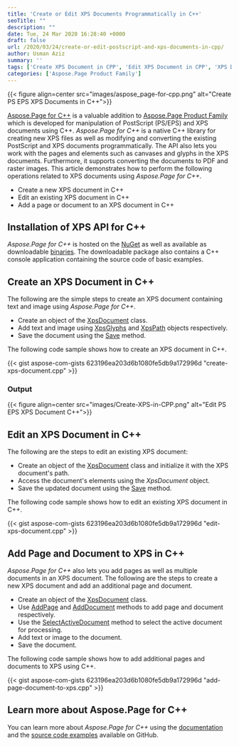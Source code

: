 ```yaml
---
title: 'Create or Edit XPS Documents Programmatically in C++'
seoTitle: ""
description: ""
date: Tue, 24 Mar 2020 16:28:40 +0000
draft: false
url: /2020/03/24/create-or-edit-postscript-and-xps-documents-in-cpp/
author: Usman Aziz
summary: ''
tags: ['Create XPS Document in CPP', 'Edit XPS Document in CPP', 'XPS Document API']
categories: ['Aspose.Page Product Family']
---
```




{{< figure align=center src="images/aspose_page-for-cpp.png" alt="Create PS EPS XPS Documents in C++">}}


[Aspose.Page for C++][1] is a valuable addition to [Aspose.Page Product Family][2] which is developed for manipulation of PostScript (PS/EPS) and XPS documents using C++. _Aspose.Page for C++_ is a native C++ library for creating new XPS files as well as modifying and converting the existing PostScript and XPS documents programmatically. The API also lets you work with the pages and elements such as canvases and glyphs in the XPS documents. Furthermore, it supports converting the documents to PDF and raster images. This article demonstrates how to perform the following operations related to XPS documents using _Aspose.Page for C++_.

*   Create a new XPS document in C++
*   Edit an existing XPS document in C++
*   Add a page or document to an XPS document in C++

## Installation of XPS API for C++

_Aspose.Page for C++_ is hosted on the [NuGet][3] as well as available as downloadable [binaries][4]. The downloadable package also contains a C++ console application containing the source code of basic examples.

## Create an XPS Document in C++

The following are the simple steps to create an XPS document containing text and image using _Aspose.Page for C++_.

*   Create an object of the [XpsDocument][5] class.
*   Add text and image using [XpsGlyphs][6] and [XpsPath][7] objects respectively.
*   Save the document using the [Save][8] method.

The following code sample shows how to create an XPS document in C++.

{{< gist aspose-com-gists 623196ea203d6b1080fe5db9a172996d "create-xps-document.cpp" >}}

### Output



{{< figure align=center src="images/Create-XPS-in-CPP.png" alt="Edit PS EPS XPS Document C++">}}


## Edit an XPS Document in C++

The following are the steps to edit an existing XPS document:

*   Create an object of the [XpsDocument][9] class and initialize it with the XPS document's path.
*   Access the document's elements using the _XpsDocument_ object.
*   Save the updated document using the [Save][10] method.

The following code sample shows how to edit an existing XPS document in C++.

{{< gist aspose-com-gists 623196ea203d6b1080fe5db9a172996d "edit-xps-document.cpp" >}}

## Add Page and Document to XPS in C++

_Aspose.Page for C++_ also lets you add pages as well as multiple documents in an XPS document. The following are the steps to create a new XPS document and add an additional page and document.

*   Create an object of the [XpsDocument][11] class.
*   Use [AddPage][12] and [AddDocument][13] methods to add page and document respectively.
*   Use the [SelectActiveDocument][14] method to select the active document for processing.
*   Add text or image to the document.
*   Save the document.

The following code sample shows how to add additional pages and documents to XPS using C++.

{{< gist aspose-com-gists 623196ea203d6b1080fe5db9a172996d "add-page-document-to-xps.cpp" >}}

## Learn more about Aspose.Page for C++

You can learn more about _Aspose.Page for C++_ using the [documentation][15] and the [source code examples][16] available on GitHub.




[1]: https://products.aspose.com/page/cpp
[2]: https://products.aspose.com/page
[3]: https://www.nuget.org/packages/Aspose.Page.Cpp/
[4]: https://downloads.aspose.com/page/cpp
[5]: https://apireference.aspose.com/cpp/page/class/aspose.page.x_p_s.xps_document/
[6]: https://apireference.aspose.com/cpp/page/class/aspose.page.x_p_s.xps_model.xps_glyphs/
[7]: https://apireference.aspose.com/cpp/page/class/aspose.page.x_p_s.xps_model.xps_path/
[8]: https://apireference.aspose.com/cpp/page/class/aspose.page.x_p_s.xps_document/#a253a0130918537f5e0b97e1ba1d20d0c
[9]: https://apireference.aspose.com/cpp/page/class/aspose.page.x_p_s.xps_document/
[10]: https://apireference.aspose.com/cpp/page/class/aspose.page.x_p_s.xps_document/#a253a0130918537f5e0b97e1ba1d20d0c
[11]: https://apireference.aspose.com/cpp/page/class/aspose.page.x_p_s.xps_document/
[12]: https://apireference.aspose.com/cpp/page/class/aspose.page.x_p_s.xps_document/#a68c739360eee70c0b260f7d1cc0c18c1
[13]: https://apireference.aspose.com/cpp/page/class/aspose.page.x_p_s.xps_document/#a11b50261beea487744a2d716ac99dcab
[14]: https://apireference.aspose.com/cpp/page/class/aspose.page.x_p_s.xps_document/#a7188c8df85e8c12195d56adf3281aebe
[15]: https://docs.aspose.com/display/pagecpp/Getting+Started
[16]: https://github.com/aspose-page/Aspose.Page-for-C






